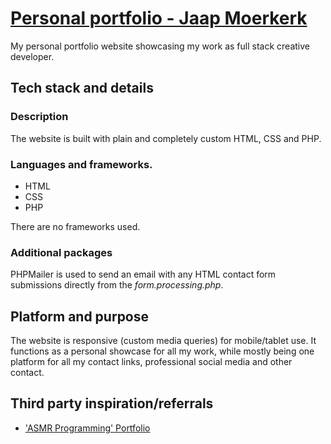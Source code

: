 # [Personal portfolio - Jaap Moerkerk](https://www.jaapmoerkerk.nl/)
My personal portfolio website showcasing my work as full stack creative developer.
## Tech stack and details
### Description
The website is built with plain and completely custom HTML, CSS and PHP.
### Languages and frameworks.
* HTML
* CSS
* PHP

There are no frameworks used.
### Additional packages
PHPMailer is used to send an email with any HTML contact form submissions directly from the _form.processing.php_.
## Platform and purpose
The website is responsive (custom media queries) for mobile/tablet use. It functions as a personal showcase for all my work, while mostly being one platform for all my contact links, professional social media and other contact.
## Third party inspiration/referrals
* ['ASMR Programming' Portfolio](https://www.youtube.com/watch?v=iq123cDs4dI)
